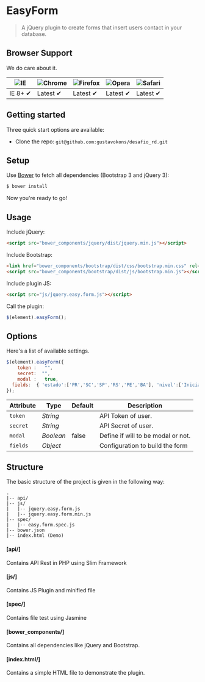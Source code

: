 # EasyForm

> A jQuery plugin to create forms that insert users contact in your database.

## Browser Support

We do care about it.

![IE](https://cloud.githubusercontent.com/assets/398893/3528325/20373e76-078e-11e4-8e3a-1cb86cf506f0.png) | ![Chrome](https://cloud.githubusercontent.com/assets/398893/3528328/23bc7bc4-078e-11e4-8752-ba2809bf5cce.png) | ![Firefox](https://cloud.githubusercontent.com/assets/398893/3528329/26283ab0-078e-11e4-84d4-db2cf1009953.png) | ![Opera](https://cloud.githubusercontent.com/assets/398893/3528330/27ec9fa8-078e-11e4-95cb-709fd11dac16.png) | ![Safari](https://cloud.githubusercontent.com/assets/398893/3528331/29df8618-078e-11e4-8e3e-ed8ac738693f.png)
--- | --- | --- | --- | --- |
IE 8+ ✔ | Latest ✔ | Latest ✔ | Latest ✔ | Latest ✔ |

## Getting started

Three quick start options are available:

* Clone the repo: `git@github.com:gustavokons/desafio_rd.git`

## Setup

Use [Bower](http://bower.io) to fetch all dependencies (Bootstrap 3 and jQuery 3):

```sh
$ bower install
```

Now you're ready to go!

## Usage


Include jQuery:

```html
<script src="bower_components/jquery/dist/jquery.min.js"></script>
```

Include Bootstrap:

```html
<link href="bower_components/bootstrap/dist/css/bootstrap.min.css" rel="stylesheet"/>
<script src="bower_components/bootstrap/dist/js/bootstrap.min.js"></script>
```

Include plugin JS:

```html
<script src="js/jquery.easy.form.js"></script>
```

Call the plugin:

```javascript
$(element).easyForm();
```

## Options

Here's a list of available settings.

```javascript
$(element).easyForm({
	token :   "",
	secret:  "",
	modal :   true,
  fields:  { 'estado':['PR','SC','SP','RS','PE','BA'], 'nivel':['Iniciante','Intermediário','Avançado','Ninja'] }
});
```

Attribute			| Type				| Default		| Description
---						| ---					| ---				| ---
`token`		    | *String*		|        		| API Token of user.
`secret`		  | *String*		|       		| API Secret of user.
`modal`     	| *Boolean*		|   false   | Define if will to be modal or not.
`fields`      | *Object*    |           | Configuration to build the form

## Structure

The basic structure of the project is given in the following way:

```
.
|-- api/
|-- js/
|   |-- jquery.easy.form.js
|   |-- jquery.easy.form.min.js
|-- spec/
|   |-- easy.form.spec.js
|-- bower.json
|-- index.html (Demo)
```

#### [api/]

Contains API Rest in PHP using Slim Framework

#### [js/]

Contains JS Plugin and minified file

#### [spec/]

Contains file test using Jasmine

#### [bower_components/]

Contains all dependencies like jQuery and Bootstrap.

#### [index.html/]

Contains a simple HTML file to demonstrate the plugin.
